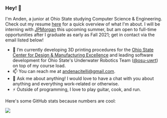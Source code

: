 ### Hey! 👋

I'm Anden, a junior at Ohio State studying Computer Science & Engineering. Check out my resume [here](https://drive.google.com/file/d/1nlJzHsSkNTlFM0Xu_uAItzb8M-6_duzt/view?usp=sharing) for a quick overview of what I'm about. I will be interning with [JPMorgan](https://www.jpmorgan.com/) this upcoming summer, but am open to full-time opportunities after I graduate as early as Fall 2021; get in contact via the email listed below!

- 🔭 I’m currently developing 3D printing procedures for the [Ohio State Center for Design & Manufacturing Excellence](https://cdme.osu.edu/) and leading software development for Ohio State's Underwater Robotics Team ([@osu-uwrt](http://github.com/osu-uwrt)) on top of my course load.
- 📫 You can reach me at andenacitelli@gmail.com. 
- 💬 Ask me about anything! I would love to have a chat with you about anything and everything work-related or otherwise.
- ⚡ Outside of programming, I love to play guitar, cook, and run.

Here's some GitHub stats because numbers are cool:

<!-- Heights are hardcoded to correspond exactly to the necessary widths on GitHub profile page -->
<!-- 
<a href="https://andenacitelli.com">
  <img align="center" height="156.5" src="https://github-readme-stats.vercel.app/api/top-langs/?username=aacitelli&layout=compact&theme=merko&langs_count=8&hide=ASP,GDScript&bg_color=FAFBFC&title_color=111111&text_color=111111&custom_title=Anden Acitelli's Most Used Languages" />
</a>
-->
<a href="https://andenacitelli.com">
  <img align="center" src="https://github-readme-stats.vercel.app/api?username=aacitelli&show_icons=ture&theme=merko&hide=stars,issues&bg_color=FAFBFC&title_color=111111&text_color=111111&icon_color=#111111&count_private=true" />
</a>
